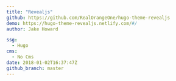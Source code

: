 ```yaml
---
title: "Revealjs"
github: https://github.com/RealOrangeOne/hugo-theme-revealjs
demo: https://hugo-theme-revealjs.netlify.com/#/
author: Jake Howard

ssg:
  - Hugo
cms:
  - No Cms
date: 2018-01-02T16:37:47Z
github_branch: master
---
```

